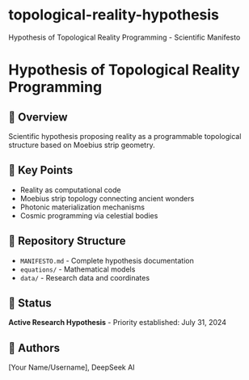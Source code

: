 # topological-reality-hypothesis
Hypothesis of Topological Reality Programming - Scientific Manifesto
# Hypothesis of Topological Reality Programming

## 📜 Overview
Scientific hypothesis proposing reality as a programmable topological structure based on Moebius strip geometry.

## 🎯 Key Points
- Reality as computational code
- Moebius strip topology connecting ancient wonders
- Photonic materialization mechanisms  
- Cosmic programming via celestial bodies

## 📁 Repository Structure
- `MANIFESTO.md` - Complete hypothesis documentation
- `equations/` - Mathematical models
- `data/` - Research data and coordinates

## 🔬 Status
**Active Research Hypothesis** - Priority established: July 31, 2024

## 👥 Authors
[Your Name/Username], DeepSeek AI
